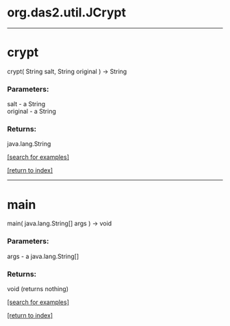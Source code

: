 # org.das2.util.JCrypt



***
<a name="crypt"></a>
# crypt
crypt( String salt, String original ) &rarr; String



### Parameters:
salt - a String
<br>original - a String

### Returns:
java.lang.String


<a href="https://github.com/autoplot/dev/search?q=crypt&unscoped_q=crypt">[search for examples]</a>

<a href="https://github.com/autoplot/documentation/blob/master/javadoc/index-all.md">[return to index]</a>

***
<a name="main"></a>
# main
main( java.lang.String[] args ) &rarr; void



### Parameters:
args - a java.lang.String[]

### Returns:
void (returns nothing)


<a href="https://github.com/autoplot/dev/search?q=main&unscoped_q=main">[search for examples]</a>

<a href="https://github.com/autoplot/documentation/blob/master/javadoc/index-all.md">[return to index]</a>

